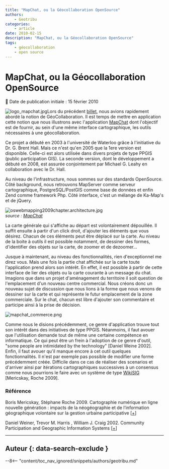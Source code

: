 ```yaml
---
title: "MapChat, ou la Géocollaboration OpenSource"
authors:
    - Geotribu
categories:
    - article
date: 2010-02-15
description: "MapChat, ou la Géocollaboration OpenSource"
tags:
    - géocollaboration
    - open source
---
```


# MapChat, ou la Géocollaboration OpenSource

:calendar: Date de publication initiale : 15 février 2010

![logo_mapchat.jpg](http://geotribu.net/sites/default/files/Tuto/img/mapchat/logo_mapchat.jpg)Lors du précédent [billet](http://geotribu.net/node/212), nous avions rapidement abordé la notion de GéoCollaboration. Il est temps de mettre en application cette notion que nous illustrons avec l'application [MapChat](http://mapchat.ca/) dont l'objectif est de fournir, au sein d'une même interface cartographique, les outils nécessaires à une géocollaboration.

Ce projet a débuté en 2003 à l'université de Waterloo grâce à l'initiative du Dr. G. Brent Hall. Mais ce n'est qu'en 2005 que la 1ere version est disponible. Celle-ci est alors utilisée dans divers projets de type PPGIS (public participation GIS). La seconde version, dont le développement a débuté en 2008, est assurée conjointement par Michael G. Leahy en collaboration avec le Dr. Hall.

Au niveau de l'infrastructure, nous sommes sur des standards OpenSource. Côté background, nous retrouvons MapServer comme serveur cartographique, PostgreSQL/PostGIS comme base de données et enfin Zend comme framework Php. Côté interface, c'est un mélange de Ka-Map's et de jQuery.

![oswebmapping2009chapter.architecture.jpg](https://cdn.geotribu.fr/img/Blog/mapchat/oswebmapping2009chapter.architecture.jpg)  
*source : [MapChat](http://mapchat.ca/files/images/publications/oswebmapping2009chapter.architecture.jpg)*

La carte générale qui s'affiche au départ est volontairement dépouillée. Il suffit ensuite à partir d'un click droit, d'ajouter les éléments que vous désirez. Chacun de ces éléments peut être déplacé sur la carte. Au niveau de la boite à outils il est possible notamment, de dessiner des formes, d'identifier des objets sur la carte, de zoomer et de dezoomer...

Jusque à maintenant, au niveau des fonctionnalités, rien d'exceptionnel me direz vous. Mais une fois la partie chat affichée sur la carte toute l'application prend alors son intérêt. En effet, il est possible à partir de cette interface de lier des objets ou la carte courante à un message du chat. Imagions que dans un projet d'aménagement du territoire il soit question de l'emplacement d'un nouveau centre commercial. Nous créons donc un nouveau sujet de discussion que nous lions à la forme que nous venons de dessiner sur la carte et qui représente le futur emplacement de la zone commerciale. Sur le chat, chacun est libre d'ajouter son commentaire et participe ainsi à la prise de décision.

![mapchat_commerce.png](https://cdn.geotribu.fr/img/Blog/mapchat/mapchat_commerce.png)

Comme nous le disions précédemment, ce genre d'application trouve tout son intérêt dans des initiatives de type PPGIS. Néanmoins, il faut avouer que l'utilisation demande tout de même une certaine compétence en informatique. Ce qui peut être un frein à l'adoption de ce genre d'outil, "some people are intimidated by the technology" [Daniel Weine 2002]. Enfin, il faut avouer qu'il manque encore à cet outil quelques fonctionnalités. Il n'est par exemple pas possible de modifier une forme précédemment créée. Difficile dans ce cas de réaliser des scenarios et d'arriver ainsi par itérations cartographiques successives à un consensus comme nous pourrions le faire avec un système de type [WikiSIG](http://wikisig.scg.ulaval.ca/) [Mericskay, Roche 2009].

### Référence

Boris Mericskay, Stéphane Roche 2009. Cartographie numérique en ligne nouvelle génération : impacts de la néogéographie et de l’information géographique volontaire sur la gestion urbaine participative [[+](http://ulaval.academia.edu/documents/0037/0017/Article_Hyperurbain2_2009.pdf)]

Daniel Weiner, Trevor M. Harris , William J. Craig 2002. Community Participation and Geographic Information Systems [[+](http://citeseerx.ist.psu.edu/viewdoc/summary?doi=10.1.1.15.4296)]

----

## Auteur {: data-search-exclude }

--8<-- "content/toc_nav_ignored/snippets/authors/geotribu.md"
